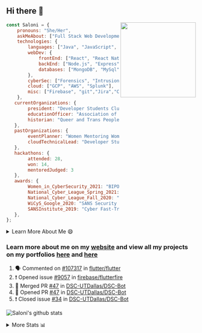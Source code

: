## Hi there 👋

<img align='right' src="https://storage.googleapis.com/saloni-shivdasani-resume/Saloni.png" width="200">

```javascript
const Saloni = {
    pronouns: "She/Her",
    askMeAbout: ["Full Stack Web Development", "Cloud Computing", "Cyber Security"],
    technologies: {
        languages: ["Java", "JavaScript", "SQL", "Python", "C++", "BASH", "R"],
        webDev: {
            frontEnd: ["React", "React Native", "Electron"],
            backEnd: ["Node.js", "Express", "Flask"],
            databases: ["MongoDB", "MySql"],
        },
        cyberSec: ["Forensics", "Intrusion Detection", "Security Operations", "Network and Application Penetration Testing"],
        cloud: ["GCP", "AWS", "Splunk"],
        misc: ["Firebase", "git","Jira","Confluence"]
    },
   currentOrganizations: {
        president: "Developer Students Club, UTD",
        educationOfficer: "Association of Computer Machinery, UTD",
        historian: "Queer and Trans People of Color, UTD",
   },
   pastOrganizations: {
        eventPlanner: "Women Mentoring Women in Engineering, UTD",
        cloudTechnicalLead: "Developer Students Club, UTD",
   },
   hackathons: {
        attended: 28,
        won: 14,
        mentoredJudged: 3
   },
   awards: {
        Women_in_CyberSecurity_2021: "BIPOC Fellowship Award",
        National_Cyber_League_Spring_2021: "Gold Bracket Competitor - Top 15% nationally",
        National_Cyber_League_Fall_2020: "Gold Bracket Competitor - Top 15% nationally",
        WiCyS_Google_2020: "SANS Security Training Scholarship",
        SANSInstitute_2019: "Cyber Fast-Track Game Quarter-Finalist",
   },
};
```

<!--START_SECTION:table-->
<details>

<summary>Learn More About Me 😄 </summary>

I am a senior at The University of Texas at Dallas, and I am currently majoring in Software Engineering with a concentration in Information Assurance. I am interested and have experience in full stack development, cloud computing, and cybersecurity. I hope to find opportunities where I can gain exposure to algorithm and project design. My ultimate aim is to develop futuristic products for users because I am inspired by the impact of computing on society.

I have experience in full stack web development through my participation and awards in hackathons where I have learnt and used React, Node.js, Express, MongoDB, Flask, NLTK, and React Native along with GIT, GCP, and Firebase. Last semester, I was also responsible for backend development for a project at a local NGO where I created a REST API using Node.js, Express, MongoDB and SQL and hosted it on servers using GCP. 

From my coursework and local competitions, I have skills in algorithms and data structures in Java, database management using SQL and machine learning using Python and R. I have also been a quarter-finalist in a national cybersecurity completion hosted by the SANS institute.

I am also actively involved in campus organization where I am the cloud technical lead for Developer Student Club, Mentor and Education Officer for Association of Computing Machinery, event planner for Women Mentoring Women in Engineering and IT Committee member for IEEE.

</details>

<!--END_SECTION:table-->

### Learn more about me on my [website](https://www.saloni-shivdasani.codes) and view all my projects on my portfolios [here](https://www.saloni-shivdasani.codes/projects) and  [here](http://devpost.com/SaloniS)

<!--START_SECTION:activity-->
1. 🗣 Commented on [#107317](https://github.com/flutter/flutter/issues/107317) in [flutter/flutter](https://github.com/flutter/flutter)
2. ❗️ Opened issue [#9057](https://github.com/firebase/flutterfire/issues/9057) in [firebase/flutterfire](https://github.com/firebase/flutterfire)
3. 🎉 Merged PR [#47](https://github.com/DSC-UTDallas/DSC-Bot/pull/47) in [DSC-UTDallas/DSC-Bot](https://github.com/DSC-UTDallas/DSC-Bot)
4. 💪 Opened PR [#47](https://github.com/DSC-UTDallas/DSC-Bot/pull/47) in [DSC-UTDallas/DSC-Bot](https://github.com/DSC-UTDallas/DSC-Bot)
5. ❗️ Closed issue [#34](https://github.com/DSC-UTDallas/DSC-Bot/issues/34) in [DSC-UTDallas/DSC-Bot](https://github.com/DSC-UTDallas/DSC-Bot)
<!--END_SECTION:activity-->

![Saloni's github stats](https://github-readme-stats.vercel.app/api?username=SaloniSS)

<!--START_SECTION:table-->
<details>

<summary>More Stats 📊 </summary>

<!--START_SECTION:waka-->
![Code Time](http://img.shields.io/badge/Code%20Time-1%2C521%20hrs%2023%20mins-blue)

![Lines of code](https://img.shields.io/badge/From%20Hello%20World%20I%27ve%20Written-17.1%20million%20lines%20of%20code-blue)

**🐱 My GitHub Data** 

> 📦 592.5 kB Used in GitHub's Storage 
 > 
> 🏆 596 Contributions in the Year 2023
 > 
> 🚫 Not Opted to Hire
 > 
> 📜 28 Public Repositories 
 > 
> 🔑 28 Private Repositories 
 > 
**I'm a Night 🦉** 

```text
🌞 Morning                7190 commits        █████░░░░░░░░░░░░░░░░░░░░   18.80 % 
🌆 Daytime                9680 commits        ██████░░░░░░░░░░░░░░░░░░░   25.31 % 
🌃 Evening                12338 commits       ████████░░░░░░░░░░░░░░░░░   32.26 % 
🌙 Night                  9043 commits        ██████░░░░░░░░░░░░░░░░░░░   23.64 % 
```
📅 **I'm Most Productive on Saturday** 

```text
Monday                   4087 commits        ███░░░░░░░░░░░░░░░░░░░░░░   10.68 % 
Tuesday                  3826 commits        ██░░░░░░░░░░░░░░░░░░░░░░░   10.00 % 
Wednesday                5109 commits        ███░░░░░░░░░░░░░░░░░░░░░░   13.36 % 
Thursday                 4349 commits        ███░░░░░░░░░░░░░░░░░░░░░░   11.37 % 
Friday                   4769 commits        ███░░░░░░░░░░░░░░░░░░░░░░   12.47 % 
Saturday                 8651 commits        ██████░░░░░░░░░░░░░░░░░░░   22.62 % 
Sunday                   7460 commits        █████░░░░░░░░░░░░░░░░░░░░   19.50 % 
```


📊 **This Week I Spent My Time On** 

```text
🕑︎ Time Zone: America/Chicago

💬 Programming Languages: 
Other                    6 hrs               ███████████████░░░░░░░░░░   58.17 % 
JavaScript               4 hrs 15 mins       ██████████░░░░░░░░░░░░░░░   41.34 % 
HTML                     2 mins              ░░░░░░░░░░░░░░░░░░░░░░░░░   00.45 % 
JSON                     0 secs              ░░░░░░░░░░░░░░░░░░░░░░░░░   00.04 % 
CSS                      0 secs              ░░░░░░░░░░░░░░░░░░░░░░░░░   00.00 % 
```

**I Mostly Code in JavaScript** 

```text
JavaScript               32 repos            ████████████░░░░░░░░░░░░░   46.38 % 
Java                     11 repos            ████░░░░░░░░░░░░░░░░░░░░░   15.94 % 
Python                   9 repos             ███░░░░░░░░░░░░░░░░░░░░░░   13.04 % 
Coq                      1 repo              ░░░░░░░░░░░░░░░░░░░░░░░░░   01.45 % 
C#                       1 repo              ░░░░░░░░░░░░░░░░░░░░░░░░░   01.45 % 
```




 Last Updated on 03/07/2023 12:20:48 UTC
<!--END_SECTION:waka-->

<!--END_SECTION:table-->

<!--
**SaloniSS/SaloniSS** is a ✨ _special_ ✨ repository because its `README.md` (this file) appears on your GitHub profile.

Here are some ideas to get you started:

- 🔭 I’m currently working on ...
- 🌱 I’m currently learning ...
- 👯 I’m looking to collaborate on ...
- 🤔 I’m looking for help with ...
- 💬 Ask me about ...
- 📫 How to reach me: ...
- 😄 Pronouns: ...
- ⚡ Fun fact: ...
-->
